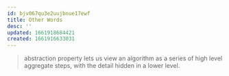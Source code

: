 ```yaml
---
id: bjv067qu3e2uujbnue17ewf
title: Other Words
desc: ''
updated: 1661918684421
created: 1661916633031
---
```


> abstraction property lets us view an algorithm as a series of high level aggregate steps, with the detail hidden in a lower level.
